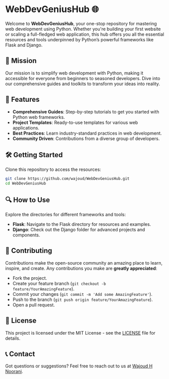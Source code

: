 # WebDevGeniusHub 🌐

Welcome to **WebDevGeniusHub**, your one-stop repository for mastering web development using Python. Whether you're building your first website or scaling a full-fledged web application, this hub offers you all the essential resources and tools underpinned by Python’s powerful frameworks like Flask and Django.

## 🎯 Mission
Our mission is to simplify web development with Python, making it accessible for everyone from beginners to seasoned developers. Dive into our comprehensive guides and toolkits to transform your ideas into reality.

## 🌟 Features
- **Comprehensive Guides**: Step-by-step tutorials to get you started with Python web frameworks.
- **Project Templates**: Ready-to-use templates for various web applications.
- **Best Practices**: Learn industry-standard practices in web development.
- **Community Driven**: Contributions from a diverse group of developers.

## 🛠 Getting Started

Clone this repository to access the resources:

```bash
git clone https://github.com/wajoud/WebDevGeniusHub.git
cd WebDevGeniusHub
```

## 🔍 How to Use

Explore the directories for different frameworks and tools:
- **Flask**: Navigate to the Flask directory for resources and examples.
- **Django**: Check out the Django folder for advanced projects and components.

## 🤝 Contributing

Contributions make the open-source community an amazing place to learn, inspire, and create. Any contributions you make are **greatly appreciated**:
- Fork the project.
- Create your feature branch (`git checkout -b feature/YourAmazingFeature`).
- Commit your changes (`git commit -m 'Add some AmazingFeature'`).
- Push to the branch (`git push origin feature/YourAmazingFeature`).
- Open a pull request.

## 📜 License

This project is licensed under the MIT License - see the [LICENSE](LICENSE) file for details.

## 📞 Contact

Got questions or suggestions? Feel free to reach out to us at [Wajoud H Noorani](mailto:wajoudnoorani59@gmail.com).

